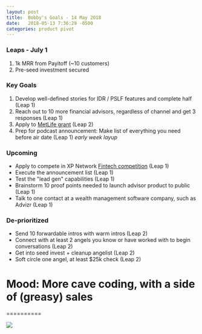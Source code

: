 ```yaml
---
layout: post
title:  Bobby's Goals - 14 May 2018
date:   2018-05-13 7:36:29 -0500
categories: product pivot
---
```


### Leaps - July 1

1. 1k MRR from Payitoff (~10 customers)
1. Pre-seed investment secured

### Key Goals

1. Develop well-defined stories for IDR / PSLF features and complete half (Leap 1)
1. Reach out to 10 more financial advisors, regardless of channel and get 3 responses (Leap 1)
1. Apply to [MetLife grant](http://us.inclusionplus.com/) (Leap 2)
1. Prep for podcast announcement: Make list of everything you need before air date (Leap 1) _early week layup_

### Upcoming
- Apply to compete in XP Network [Fintech competition](https://xyplanningnetwork.wufoo.com/forms/z1mzjixo0o41nw9/?__hstc=77180682.63146827910733f9280424e610510b1c.1524862035207.1524862035207.1524868003003.2&__hssc=77180682.1.1524924645125&__hsfp=860362448&hsCtaTracking=fee83abc-1fd7-460d-85c8-0806bc2bedac%7Cc344de01-8dbf-4677-af7c-8b1257e182a0) (Leap 1)
- Execute the announcement list (Leap 1)
- Test the "lead gen" capabilities (Leap 1)
- Brainstorm 10 proof points needed to launch advisor product to public (Leap 1)
- Talk to one contact at a wealth management software company, such as Advizr (Leap 1)

### De-prioritized
- Send 10 forwardable intros with warm intros (Leap 2)
- Connect with at least 2 angels you know or have worked with to begin conversations (Leap 2)
- Get into seed invest + cleanup angelist (Leap 2)
- Soft circle one angel, at least $25k check (Leap 2)

# Mood: More cave coding, with a side of (greasy) sales
==========

![](https://media0.giphy.com/media/lXlM0gf1largk/giphy.gif)
